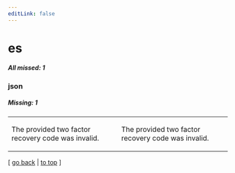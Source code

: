 ```yaml
---
editLink: false
---
```


# es

##### All missed: 1


### json

##### Missing: 1

<table width="100%">
<tr><td width="50%">

The provided two factor recovery code was invalid.

</td><td width="50%">

The provided two factor recovery code was invalid.

</td></tr>
</table>

[ [go back](../status.md) | [to top](#) ]

